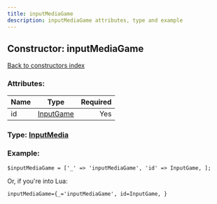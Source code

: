 ```yaml
---
title: inputMediaGame
description: inputMediaGame attributes, type and example
---
```

## Constructor: inputMediaGame  
[Back to constructors index](index.md)



### Attributes:

| Name     |    Type       | Required |
|----------|:-------------:|---------:|
|id|[InputGame](../types/InputGame.md) | Yes|



### Type: [InputMedia](../types/InputMedia.md)


### Example:

```
$inputMediaGame = ['_' => 'inputMediaGame', 'id' => InputGame, ];
```  

Or, if you're into Lua:  


```
inputMediaGame={_='inputMediaGame', id=InputGame, }

```


